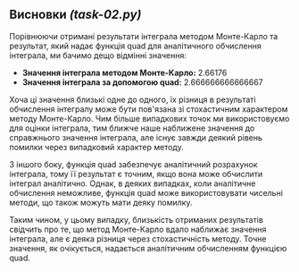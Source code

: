 ## Висновки *(task-02.py)*
Порівнюючи отримані результати інтеграла методом Монте-Карло та результат, який надає функція quad для аналітичного обчислення інтеграла, ми бачимо дещо відмінні значення:
* **Значення інтеграла методом Монте-Карло:** 2.66176
* **Значення інтеграла за допомогою quad:** 2.666666666666667

Хоча ці значення близькі одне до одного, їх різниця в результаті обчислення інтегралу може бути пов'язана зі стохастичним характером методу Монте-Карло. Чим більше випадкових точок ми використовуємо для оцінки інтеграла, тим ближче наше наближене значення до справжнього значення інтеграла, але існує завжди деякий рівень помилки через випадковий характер методу.

З іншого боку, функція quad забезпечує аналітичний розрахунок інтеграла, тому її результат є точним, якщо вона може обчислити інтеграл аналітично. Однак, в деяких випадках, коли аналітичне обчислення неможливе, функція quad може використовувати чисельні методи, що також можуть мати деяку помилку.

Таким чином, у цьому випадку, близькість отриманих результатів свідчить про те, що метод Монте-Карло вдало наближає значення інтеграла, але є деяка різниця через стохастичність методу. Точне значення, як очікується, надається аналітичним обчисленням функцією quad.
